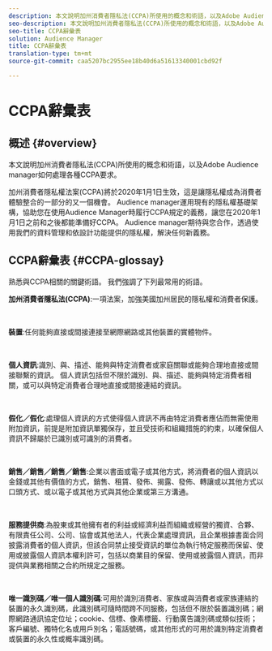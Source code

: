 ```yaml
---
description: 本文說明加州消費者隱私法(CCPA)所使用的概念和術語，以及Adobe Audience manager如何處理各種CCPA要求。
seo-description: 本文說明加州消費者隱私法(CCPA)所使用的概念和術語，以及Adobe Audience manager如何處理各種CCPA要求。
seo-title: CCPA辭彙表
solution: Audience Manager
title: CCPA辭彙表
translation-type: tm+mt
source-git-commit: caa5207bc2955ee18b40d6a51613340001cbd92f

---
```



# CCPA辭彙表

## 概述 {#overview}

本文說明加州消費者隱私法(CCPA)所使用的概念和術語，以及Adobe Audience manager如何處理各種CCPA要求。

加州消費者隱私權法案(CCPA)將於2020年1月1日生效，這是讓隱私權成為消費者體驗整合的一部分的又一個機會。 Audience manager運用現有的隱私權基礎架構，協助您在使用Audience Manager時履行CCPA規定的義務，讓您在2020年1月1日之前和之後都能準備好CCPA。 Audience manager期待與您合作，透過使用我們的資料管理和依設計功能提供的隱私權，解決任何新義務。

## CCPA辭彙表 {#CCPA-glossay}

熟悉與CCPA相關的關鍵術語。 我們強調了下列最常用的術語。

**加州消費者隱私法(CCPA)**:一項法案，加強美國加州居民的隱私權和消費者保護。

 

**裝置**:任何能夠直接或間接連接至網際網路或其他裝置的實體物件。

 

**個人資訊**:識別、與、描述、能夠與特定消費者或家庭關聯或能夠合理地直接或間接聯繫的資訊。 個人資訊包括但不限於識別、與、描述、能夠與特定消費者相關，或可以與特定消費者合理地直接或間接連結的資訊。

 

**假化／假化**:處理個人資訊的方式使得個人資訊不再由特定消費者應佔而無需使用附加資訊，前提是附加資訊單獨保存，並且受技術和組織措施的約束，以確保個人資訊不歸屬於已識別或可識別的消費者。

 

**銷售／銷售／銷售／銷售**:企業以書面或電子或其他方式，將消費者的個人資訊以金錢或其他有價值的方式，銷售、租賃、發佈、揭露、發佈、轉讓或以其他方式以口頭方式、或以電子或其他方式與其他企業或第三方溝通。

 

**服務提供商**:為股東或其他擁有者的利益或經濟利益而組織或經營的獨資、合夥、有限責任公司、公司、協會或其他法人，代表企業處理資訊，且企業根據書面合同披露消費者的個人資訊，但該合同禁止接受資訊的單位為執行特定服務而保留、使用或披露個人資訊本權利許可，包括以商業目的保留、使用或披露個人資訊，而非提供與業務相關之合約所規定之服務。

 

**唯一識別碼／唯一個人識別碼**:可用於識別消費者、家族或與消費者或家族連結的裝置的永久識別碼，此識別碼可隨時間跨不同服務，包括但不限於裝置識別碼；網際網路通訊協定位址；cookie、信標、像素標籤、行動廣告識別碼或類似技術；客戶編號、獨特化名或用戶別名；電話號碼，或其他形式的可用於識別特定消費者或裝置的永久性或概率識別碼。
